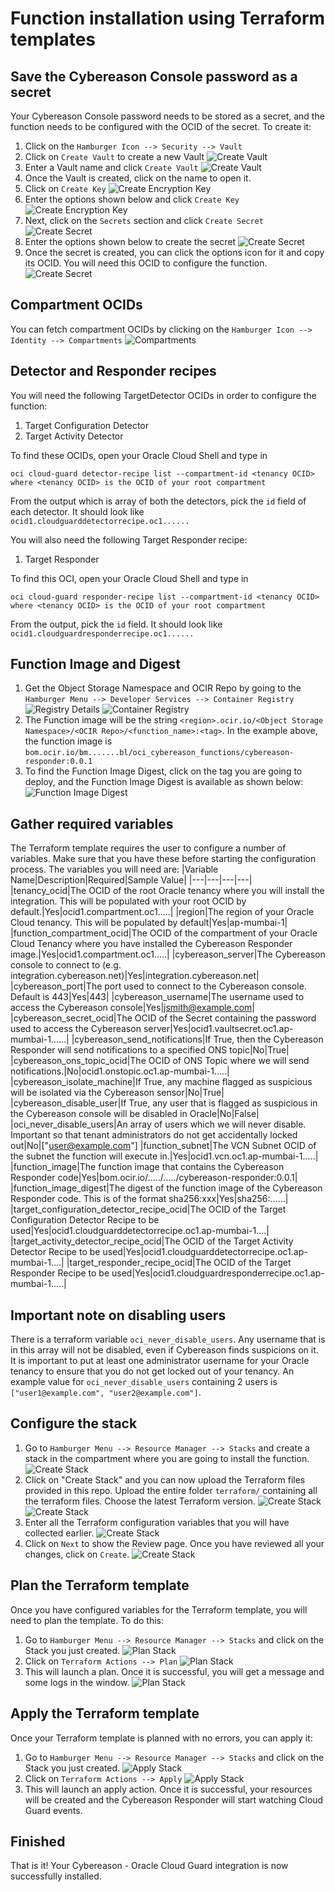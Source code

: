 # Function installation using Terraform templates

## Save the Cybereason Console password as a secret
Your Cybereason Console password needs to be stored as a secret, and the function needs to be configured with the OCID of the secret. To create it:
1. Click on the `Hamburger Icon --> Security --> Vault`
1. Click on `Create Vault` to create a new Vault
![Create Vault](images/create-vault-1.png)
1. Enter a Vault name and click `Create Vault`
![Create Vault](images/create-vault-2.png)
1. Once the Vault is created, click on the name to open it.
1. Click on `Create Key`
![Create Encryption Key](images/create-encryption-key-1.png)
1. Enter the options shown below and click `Create Key`
![Create Encryption Key](images/create-encryption-key-2.png)
1. Next, click on the `Secrets` section and click `Create Secret`
![Create Secret](images/create-secret-1.png)
1. Enter the options shown below to create the secret
![Create Secret](images/create-secret-2.png)
1. Once the secret is created, you can click the options icon for it and copy its OCID. You will need this OCID to configure the function.
![Create Secret](images/create-secret-3.png)

## Compartment OCIDs
You can fetch compartment OCIDs by clicking on the `Hamburger Icon --> Identity --> Compartments`
![Compartments](images/compartments.png)

## Detector and Responder recipes
You will need the following TargetDetector OCIDs in order to configure the function:
1. Target Configuration Detector
1. Target Activity Detector

To find these OCIDs, open your Oracle Cloud Shell and type in
```
oci cloud-guard detector-recipe list --compartment-id <tenancy OCID>
where <tenancy OCID> is the OCID of your root compartment
```
From the output which is array of both the detectors, pick the `id` field of each detector. It should look like `ocid1.cloudguarddetectorrecipe.oc1......`

You will also need the following Target Responder recipe:
1. Target Responder

To find this OCI, open your Oracle Cloud Shell and type in
```
oci cloud-guard responder-recipe list --compartment-id <tenancy OCID>
where <tenancy OCID> is the OCID of your root compartment
```
From the output, pick the `id` field. It should look like `ocid1.cloudguardresponderrecipe.oc1......`

## Function Image and Digest
1. Get the Object Storage Namespace and OCIR Repo by going to the `Hamburger Menu --> Developer Services --> Container Registry`
![Registry Details](images/registry-details.png)
![Container Registry](images/container-registry.png)
1. The Function image will be the string `<region>.ocir.io/<Object Storage Namespace>/<OCIR Repo>/<function_name>:<tag>`. In the example above, the function image is `bom.ocir.io/bm.......bl/oci_cybereason_functions/cybereason-responder:0.0.1`
1. To find the Function Image Digest, click on the tag you are going to deploy, and the Function Image Digest is available as shown below:
![Function Image Digest](images/fn-image-digest.png)


## Gather required variables
The Terraform template requires the user to configure a number of variables. Make sure that you have these before starting the configuration process. The variables you will need are:
|Variable Name|Description|Required|Sample Value|
|---|---|---|---|
|tenancy_ocid|The OCID of the root Oracle tenancy where you will install the integration. This will be populated with your root OCID by default.|Yes|ocid1.compartment.oc1.....|
|region|The region of your Oracle Cloud tenancy. This will be populated by default|Yes|ap-mumbai-1|
|function_compartment_ocid|The OCID of the compartment of your Oracle Cloud Tenancy where you have installed the Cybereason Responder image.|Yes|ocid1.compartment.oc1.....|
|cybereason_server|The Cybereason console to connect to (e.g. integration.cybereason.net)|Yes|integration.cybereason.net|
|cybereason_port|The port used to connect to the Cybereason console. Default is 443|Yes|443|
|cybereason_username|The username used to access the Cybereason console|Yes|jsmith@example.com|
|cybereason_secret_ocid|The OCID of the Secret containing the password used to access the Cybereason server|Yes|ocid1.vaultsecret.oc1.ap-mumbai-1......|
|cybereason_send_notifications|If True, then the Cybereason Responder will send notifications to a specified ONS topic|No|True|
|cybereason_ons_topic_ocid|The OCID of ONS Topic where we will send notifications.|No|ocid1.onstopic.oc1.ap-mumbai-1.....|
|cybereason_isolate_machine|If True, any machine flagged as suspicious will be isolated via the Cybereason sensor|No|True|
|cybereason_disable_user|If True, any user that is flagged as suspicious in the Cybereason console will be disabled in Oracle|No|False|
|oci_never_disable_users|An array of users which we will never disable. Important so that tenant administrators do not get accidentally locked out|No|["user@example.com"]
|function_subnet|The VCN Subnet OCID of the subnet the function will execute in.|Yes|ocid1.vcn.oc1.ap-mumbai-1.....|
|function_image|The function image that contains the Cybereason Responder code|Yes|bom.ocir.io/...../...../cybereason-responder:0.0.1|
|function_image_digest|The digest of the function image of the Cybereason Responder code. This is of the format sha256:xxx|Yes|sha256:......|
|target_configuration_detector_recipe_ocid|The OCID of the Target Configuration Detector Recipe to be used|Yes|ocid1.cloudguarddetectorrecipe.oc1.ap-mumbai-1....|
|target_activity_detector_recipe_ocid|The OCID of the Target Activity Detector Recipe to be used|Yes|ocid1.cloudguarddetectorrecipe.oc1.ap-mumbai-1....|
|target_responder_recipe_ocid|The OCID of the Target Responder Recipe to be used|Yes|ocid1.cloudguardresponderrecipe.oc1.ap-mumbai-1.....|

## Important note on disabling users
There is a terraform variable `oci_never_disable_users`. Any username that is in this array will not be disabled, even if Cybereason finds suspicions on it. It is important to put at least one administrator username for your Oracle tenancy to ensure that you do not get locked out of your tenancy. An example value for `oci_never_disable_users` containing 2 users is `["user1@example.com", "user2@example.com"]`.

## Configure the stack
1. Go to `Hamburger Menu --> Resource Manager --> Stacks` and create a stack in the compartment where you are going to install the function.
![Create Stack](images/create-stack-1.png)
1. Click on "Create Stack" and you can now upload the Terraform files provided in this repo. Upload the entire folder `terraform/` containing all the terraform files. Choose the latest Terraform version.
![Create Stack](images/create-stack-2.png)
![Create Stack](images/create-stack-3.png)
1. Enter all the Terraform configuration variables that you will have collected earlier.
![Create Stack](images/create-stack-4.png)
1. Click on `Next` to show the Review page. Once you have reviewed all your changes, click on `Create`.
![Create Stack](images/create-stack-5.png)

## Plan the Terraform template
Once you have configured variables for the Terraform template, you will need to plan the template. To do this:
1. Go to `Hamburger Menu --> Resource Manager --> Stacks` and click on the Stack you just created.
![Plan Stack](images/plan-stack-1.png)
1. Click on `Terraform Actions --> Plan`
![Plan Stack](images/plan-stack-2.png)
1. This will launch a plan. Once it is successful, you will get a message and some logs in the window.
![Plan Stack](images/plan-stack-3.png)

## Apply the Terraform template
Once your Terraform template is planned with no errors, you can apply it:
1. Go to `Hamburger Menu --> Resource Manager --> Stacks` and click on the Stack you just created.
![Apply Stack](images/plan-stack-1.png)
1. Click on `Terraform Actions --> Apply`
![Apply Stack](images/apply-stack-1.png)
1. This will launch an apply action. Once it is successful, your resources will be created and the Cybereason Responder will start watching Cloud Guard events.

## Finished
That is it! Your Cybereason - Oracle Cloud Guard integration is now successfully installed.